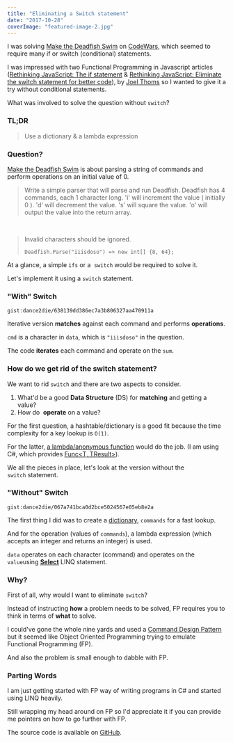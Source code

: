 ```yaml
---
title: "Eliminating a Switch statement"
date: "2017-10-28"
coverImage: "featured-image-2.jpg"
---
```


I was solving [Make the Deadfish Swim](https://www.codewars.com/kata/make-the-deadfish-swim/) on [CodeWars](https://www.codewars.com), which seemed to require many if or switch (conditional) statements.

I was impressed with two Functional Programming in Javascript articles ([Rethinking JavaScript: The if statement](https://hackernoon.com/rethinking-javascript-the-if-statement-b158a61cd6cb) & [Rethinking JavaScript: Eliminate the switch statement for better code](https://hackernoon.com/rethinking-javascript-eliminate-the-switch-statement-for-better-code-5c81c044716d)), by [Joel Thoms](https://hackernoon.com/@joelthoms) so I wanted to give it a try without conditional statements.

What was involved to solve the question without `switch`?

### TL;DR

> Use a dictionary & a lambda expression

### Question?

[Make the Deadfish Swim](https://www.codewars.com/kata/make-the-deadfish-swim/) is about parsing a string of commands and perform operations on an initial value of 0.

> Write a simple parser that will parse and run Deadfish. Deadfish has 4 commands, each 1 character long. 'i' will increment the value ( initially 0 ). 'd' will decrement the value. 's' will square the value. 'o' will output the value into the return array.

 

> Invalid characters should be ignored.
> 
> `Deadfish.Parse("iiisdoso") => new int[] {8, 64};`

At a glance, a simple `ifs` or a  `switch` would be required to solve it.

Let's implement it using a `switch` statement.

### "With" Switch

`gist:dance2die/638139dd386ec7a3b806327aa470911a`

Iterative version **matches** against each command and performs **operations**.

`cmd` is a character in `data`, which is `"iiisdoso"` in the question.

The code **iterates** each command and operate on the `sum`.

### How do we get rid of the switch statement?

We want to rid `switch` and there are two aspects to consider.

1. What'd be a good **Data Structure** (DS) for **matching** and getting a value?
2. How do  **operate** on a value?

For the first question, a hashtable/dictionary is a good fit because the time complexity for a key lookup is `O(1)`.

For the latter, [a lambda/anonymous function](https://docs.microsoft.com/en-us/dotnet/csharp/programming-guide/statements-expressions-operators/lambda-expressions) would do the job. (I am using C#, which provides [Func<T, TResult>](https://msdn.microsoft.com/en-us/library/bb549151(v=vs.110).aspx)).

We all the pieces in place, let's look at the version without the `switch` statement.

### "Without" Switch

`gist:dance2die/067a741bca0d2bce5024567e05eb8e2a`

The first thing I did was to create a [dictionary](https://msdn.microsoft.com/en-us/library/xfhwa508(v=vs.110).aspx), `commands` for a fast lookup.

And for the operation (values of `commands`), a lambda expression (which accepts an integer and returns an integer) is used.

`data` operates on each character (command) and operates on the `value`using [**Select**](https://msdn.microsoft.com/en-us/library/bb548891(v=vs.110).aspx) LINQ statement.

### Why?

First of all, why would I want to eliminate `switch`?

Instead of instructing **how** a problem needs to be solved, FP requires you to think in terms of **what** to solve.

I could've gone the whole nine yards and used a [Command Design Pattern](https://en.wikipedia.org/wiki/Command_pattern) but it seemed like Object Oriented Programming trying to emulate Functional Programming (FP).

And also the problem is small enough to dabble with FP.

### Parting Words

I am just getting started with FP way of writing programs in C# and started using LINQ heavily.

Still wrapping my head around on FP so I'd appreciate it if you can provide me pointers on how to go further with FP.

The source code is available on [GitHub](https://github.com/dance2die/Demo.LearnByDoing/blob/master/Demo.LearnByDoing.Tests/CodeWars/Kyu6/MakeTheDeadFishSwimTest.cs).
